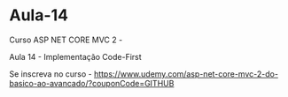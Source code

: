 # Aula-14
Curso ASP NET CORE MVC 2 - 

Aula 14 - Implementação Code-First

Se inscreva no curso - https://www.udemy.com/asp-net-core-mvc-2-do-basico-ao-avancado/?couponCode=GITHUB
